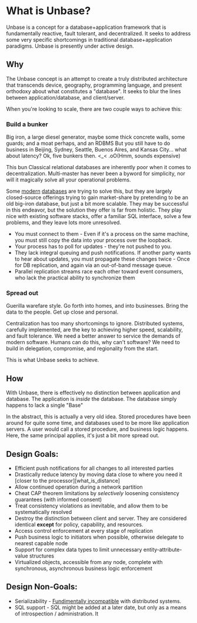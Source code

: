 
# What is Unbase?

Unbase is a concept for a database+application framework that is fundamentally reactive, fault tolerant, and decentralized.
It seeks to address some very specific shortcomings in traditional database+application paradigms.
Unbase is presently under active design.

## Why
The Unbase concept is an attempt to create a truly distributed architecture that transcends device, geography, programming language,
and present orthodoxy about what constitutes a "database". It seeks to blur the lines between application/database, and client/server.

When you're looking to scale, there are two couple ways to achieve this:

### Build a bunker
Big iron, a large diesel generator, maybe some thick concrete walls, some guards; and a moat perhaps, and an RDBMS
But you still have to do business in Beijing, Sydney, Seattle, Buenos Aires, and Kansas City... what about latency? Ok, five bunkers then.
<_< .oO(Hmm, sounds expensive)
   
This bun
Classical relational databases are inherently poor when it comes to decentralization.
Multi-master has never been a byword for simplicity, nor will it magically solve all your operational problems.

Some [modern](http://www.nuodb.com/) [databases](http://www.clustrix.com/) are trying to solve this, but they are largely closed-source offerings trying to gain
market-share by pretending to be an old big-iron database, but just a bit more scalable. They may be successful in this endeavor, but the solution they offer is far from holistic.
They play nice with existing software stacks, offer a familiar SQL interface, solve a few problems, and they leave lots more unresolved.

* You must connect to them - Even if it's a process on the same machine, you must still copy the data into your process over the loopback.
* Your process has to poll for updates - they're not pushed to you.
* They lack integral queuing and push notifications. If another party wants to hear about updates, you must propagate these changes twice - Once for DB replication, and again via an out-of-band message queue.
 * Parallel replication streams race each other toward event consumers, who lack the practical ability to synchronize them
   

### Spread out
Guerilla warefare style. Go forth into homes, and into businesses. Bring the data to the people. Get up close and personal.

Centralization has too many shortcomings to ignore.
Distributed systems, carefully implemented, are the key to achieving higher speed, scalability, and fault tolerance.
We need a better answer to service the demands of modern software. Humans can do this, why can't software?
We need to build in delegation, compromise, and regionality from the start.

This is what Unbase seeks to achieve.

## How

With Unbase, there is effectively no distinction between application and database.
The application is *inside* the database. The database simply happens to lack a single "Base"

In the abstract, this is actually a very old idea. Stored procedures have been around for quite some time, and databases used
to be more like application servers. A user would call a stored procedure, and business logic happens.
Here, the same principal applies, it's just a bit more spread out.

## Design Goals:

* Efficient push notifications for all changes to all interested parties
* Drastically reduce latency by moving data close to where you need it [closer to the processor][what_is_distance]
* Allow continued operation during a network partition
 * Cheat CAP theorem limitations by *selectively* loosening consistency guarantees (with informed consent)
 * Treat consistency violations as inevitable, and allow them to be systematically resolved
* Destroy the distinction between client and server. They are considered identical **except** for policy, capability, and resources.
 * Access control enforcement at every stage of replication
 * Push business logic to initiators when possible, otherwise delegate to nearest capable node
* Support for complex data types to limit unnecessary entity-attribute-value structures
* Virtualized objects, accessible from any node, complete with synchronous, asynchronous business logic enforcement

## Design Non-Goals:

* Serializability - [Fundimentally incompatible](https://groups.google.com/forum/#!msg/cloud-computing/nn7Sw5T0eSE/NxOTUwD_0ykJ) with distributed systems.
* SQL support     - SQL might be added at a later date, but only as a means of introspection / administration. It
